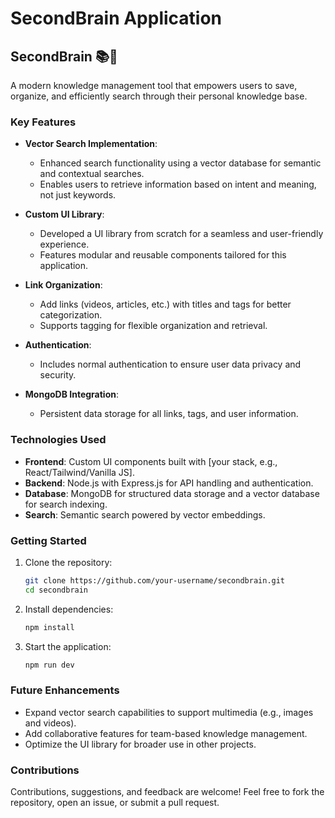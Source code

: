 # SecondBrain Application

## SecondBrain 📚🧠  
A modern knowledge management tool that empowers users to save, organize, and efficiently search through their personal knowledge base.

### Key Features  
- **Vector Search Implementation**:  
  - Enhanced search functionality using a vector database for semantic and contextual searches.  
  - Enables users to retrieve information based on intent and meaning, not just keywords.

- **Custom UI Library**:  
  - Developed a UI library from scratch for a seamless and user-friendly experience.  
  - Features modular and reusable components tailored for this application.

- **Link Organization**:  
  - Add links (videos, articles, etc.) with titles and tags for better categorization.  
  - Supports tagging for flexible organization and retrieval.  

- **Authentication**:  
  - Includes normal authentication to ensure user data privacy and security.  

- **MongoDB Integration**:  
  - Persistent data storage for all links, tags, and user information.

### Technologies Used  
- **Frontend**: Custom UI components built with [your stack, e.g., React/Tailwind/Vanilla JS].  
- **Backend**: Node.js with Express.js for API handling and authentication.  
- **Database**: MongoDB for structured data storage and a vector database for search indexing.  
- **Search**: Semantic search powered by vector embeddings.

### Getting Started  
1. Clone the repository:  
   ```bash
   git clone https://github.com/your-username/secondbrain.git
   cd secondbrain
   ```
2. Install dependencies:  
   ```bash
   npm install
   ```
3. Start the application:  
   ```bash
   npm run dev
   ```

### Future Enhancements  
- Expand vector search capabilities to support multimedia (e.g., images and videos).  
- Add collaborative features for team-based knowledge management.  
- Optimize the UI library for broader use in other projects.

### Contributions  
Contributions, suggestions, and feedback are welcome! Feel free to fork the repository, open an issue, or submit a pull request.  

